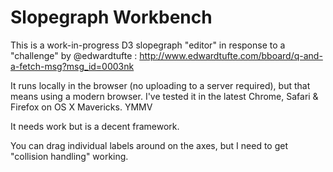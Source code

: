 Slopegraph Workbench
====================

This is a work-in-progress D3 slopegraph "editor" in response to a "challenge" by @edwardtufte : http://www.edwardtufte.com/bboard/q-and-a-fetch-msg?msg_id=0003nk

It runs locally in the browser (no uploading to a server required), but that means using a modern browser. I've tested it in the latest Chrome, Safari & Firefox on OS X Mavericks. YMMV

It needs work but is a decent framework.

You can drag individual labels around on the axes, but I need to get "collision handling" working.

